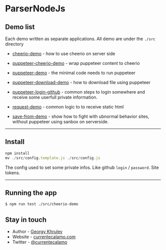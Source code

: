 # ParserNodeJs
## Demo list
Each demo written as separate applications.
All demo are under the `./src` directory
- [cheerio-demo](https://github.com/pirateminds/crawler-cases-demo/tree/master/src/cheerio-demo) - how to use cheerio on server side

- [puppeteer-cheerio-demo](https://github.com/pirateminds/crawler-cases-demo/tree/master/src/puppeteer-cheerio-demo) - wrap puppeteer content to cheerio
- [puppeteer-demo](https://github.com/pirateminds/crawler-cases-demo/tree/master/src/puppeteer-demo) - the minimal code needs to run puppeteer
- [puppeteer-download-demo](https://github.com/pirateminds/crawler-cases-demo/tree/master/src/puppeteer-download-demo) - how to download file using puppeteer

- [puppeteer-login-github](https://github.com/pirateminds/crawler-cases-demo/tree/master/src/puppeteer-login-github) - common steps to login somewhere and receive some userfull private information.

- [request-demo](https://github.com/pirateminds/crawler-cases-demo/tree/master/src/request-demo) - common logic to to receive static html

- [save-from-demo](https://github.com/pirateminds/crawler-cases-demo/tree/master/src/save-from-demo) - show how to fight with ubnormal behavior sites, without puppeteer using sanbox on serverside.
---
## Install

```javascript
npm install
mv ./src/config.template.js ./src/config.js
```

The config used to set some private infos. Like github `login` / `password`. Site tokens.

---


## Running the app
```bash
$ npm run test ./src/cheerio-demo
```
## Stay in touch
- Author - [Georgy Khrulev](https://currentecalamo.herokuapp.com/requisites/)
- Website - [currentecalamo.com](https://currentecalamo.herokuapp.com)
- Twitter - [@currentecalamo](https://twitter.com/)
